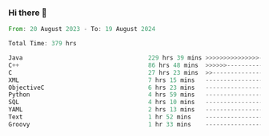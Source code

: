 ### Hi there 👋

<!--
**luoxuanzao/luoxuanzao** is a ✨ _special_ ✨ repository because its `README.md` (this file) appears on your GitHub profile.

Here are some ideas to get you started:

- 🔭 I’m currently working on ...
- 🌱 I’m currently learning ...
- 👯 I’m looking to collaborate on ...
- 🤔 I’m looking for help with ...
- 💬 Ask me about ...
- 📫 How to reach me: ...
- 😄 Pronouns: ...
- ⚡ Fun fact: ...
-->

<!--START_SECTION:waka-->

```rust
From: 20 August 2023 - To: 19 August 2024

Total Time: 379 hrs

Java                                   229 hrs 39 mins >>>>>>>>>>>>>>>----------   60.57 %
C++                                    86 hrs 48 mins  >>>>>>-------------------   22.90 %
C                                      27 hrs 23 mins  >>-----------------------   07.22 %
XML                                    7 hrs 15 mins   -------------------------   01.92 %
ObjectiveC                             6 hrs 23 mins   -------------------------   01.69 %
Python                                 4 hrs 59 mins   -------------------------   01.32 %
SQL                                    4 hrs 10 mins   -------------------------   01.10 %
YAML                                   2 hrs 13 mins   -------------------------   00.59 %
Text                                   1 hr 52 mins    -------------------------   00.50 %
Groovy                                 1 hr 33 mins    -------------------------   00.41 %
```

<!--END_SECTION:waka-->
